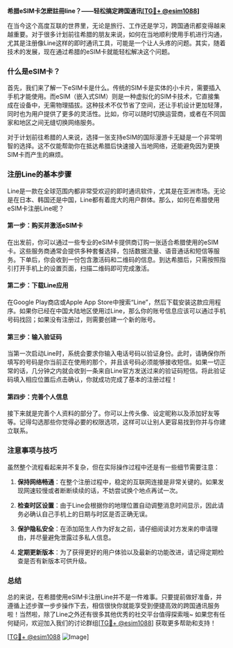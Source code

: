 **希腊eSIM卡怎麽註冊line？——轻松搞定跨国通讯[[TG💪+ @esim1088](https://t.me/s/esim1088)]**

在当今这个高度互联的世界里，无论是旅行、工作还是学习，跨国通讯都变得越来越重要。对于很多计划前往希腊的朋友来说，如何在当地顺利使用手机进行沟通，尤其是注册像Line这样的即时通讯工具，可能是一个让人头疼的问题。其实，随着技术的发展，现在通过希腊的eSIM卡就能轻松解决这个问题。

### 什么是eSIM卡？

首先，我们来了解一下eSIM卡是什么。传统的SIM卡是实体的小卡片，需要插入手机才能使用。而eSIM（嵌入式SIM）则是一种虚拟化的SIM卡技术，它直接集成在设备中，无需物理插拔。这种技术不仅节省了空间，还让手机设计更加轻薄，同时也为用户提供了更多的灵活性。比如，你可以随时切换运营商，或者在不同国家和地区之间无缝切换网络服务。

对于计划前往希腊的人来说，选择一张支持eSIM的国际漫游卡无疑是一个非常明智的选择。这不仅能帮助你在抵达希腊后快速接入当地网络，还能避免因为更换SIM卡而产生的麻烦。

### 注册Line的基本步骤

Line是一款在全球范围内都非常受欢迎的即时通讯软件，尤其是在亚洲市场。无论是在日本、韩国还是中国，Line都有着庞大的用户群体。那么，如何在希腊使用eSIM卡注册Line呢？

#### 第一步：购买并激活eSIM卡

在出发前，你可以通过一些专业的eSIM卡提供商订购一张适合希腊使用的eSIM卡。这些服务商通常会提供多种套餐选择，包括数据流量、语音通话和短信等服务。下单后，你会收到一份包含激活码和二维码的信息。到达希腊后，只需按照指引打开手机上的设置页面，扫描二维码即可完成激活。

#### 第二步：下载Line应用

在Google Play商店或Apple App Store中搜索“Line”，然后下载安装这款应用程序。如果你已经在中国大陆地区使用过Line，那么你的账号信息应该可以通过手机号码找回；如果没有注册过，则需要创建一个新的账号。

#### 第三步：输入验证码

当第一次启动Line时，系统会要求你输入电话号码以验证身份。此时，请确保你所填写的号码是你当前正在使用的那个，并且该号码必须能够接收短信。如果一切正常的话，几分钟之内就会收到一条来自Line官方发送过来的验证码短信。将此验证码填入相应位置后点击确认，你就成功完成了基本的注册过程！

#### 第四步：完善个人信息

接下来就是完善个人资料的部分了。你可以上传头像、设定昵称以及添加好友等等。记得勾选那些你觉得必要的权限选项，这样可以让别人更容易找到你并与你建立联系。

### 注意事项与技巧

虽然整个流程看起来并不复杂，但在实际操作过程中还是有一些细节需要注意：

1. **保持网络畅通**：在整个注册过程中，稳定的互联网连接是非常关键的。如果发现网速较慢或者断断续续的话，不妨尝试换个地点再试一次。
   
2. **检查时区设置**：由于Line会根据你的地理位置自动调整消息时间显示，因此请务必确认自己手机上的日期与时区是否正确无误。
   
3. **保护隐私安全**：在添加陌生人作为好友之前，请仔细阅读对方发来的申请理由，并尽量避免泄露过多私人信息。
   
4. **定期更新版本**：为了获得更好的用户体验以及最新的功能改进，请记得定期检查是否有新版本可供升级。

### 总结

总的来说，在希腊使用eSIM卡注册Line并不是一件难事。只要提前做好准备，并遵循上述步骤一步步操作下去，相信很快你就能享受到便捷高效的跨国通讯服务啦！当然啦，除了Line之外还有很多其他优秀的社交平台值得探索哦~ 如果您有任何疑问，欢迎加入我们的讨论群组[[TG💪+ @esim1088](https://t.me/s/esim1088)] 获取更多帮助和支持！

[[TG💪+ @esim1088](https://t.me/s/esim1088) ![Image](https://i.postimg.cc/4NQfJmqS/Snipaste-2025-05-13-00-14-12.png)]